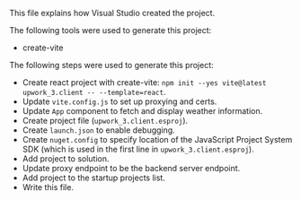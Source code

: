 This file explains how Visual Studio created the project.

The following tools were used to generate this project:
- create-vite

The following steps were used to generate this project:
- Create react project with create-vite: `npm init --yes vite@latest upwork_3.client -- --template=react`.
- Update `vite.config.js` to set up proxying and certs.
- Update `App` component to fetch and display weather information.
- Create project file (`upwork_3.client.esproj`).
- Create `launch.json` to enable debugging.
- Create `nuget.config` to specify location of the JavaScript Project System SDK (which is used in the first line in `upwork_3.client.esproj`).
- Add project to solution.
- Update proxy endpoint to be the backend server endpoint.
- Add project to the startup projects list.
- Write this file.
